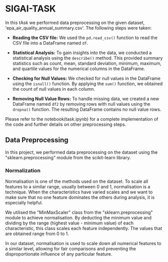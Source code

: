 # SIGAI-TASK
In this tAsk we performed data preprocessing on the given dataset, 'epa_air_quality_annual_summary.csv'. The following steps were taken:

- **Reading the CSV file:** We used the `pd.read_csv()` function to read the CSV file into a DataFrame named `df`.

- **Statistical Analysis:** To gain insights into the data, we conducted a statistical analysis using the `describe()` method. This provided summary statistics such as count, mean, standard deviation, minimum, maximum, and quartile values for the numerical columns in the DataFrame.

- **Checking for Null Values:** We checked for null values in the DataFrame using the `isnull()` function. By applying the `sum()` function, we obtained the count of null values in each column.

- **Removing Null Value Rows:** To handle missing data, we created a new DataFrame named `df2` by removing rows with null values using the `dropna()` function. The resulting DataFrame contains no null value rows.

Please refer to the  notebook(task.ipynb) for a complete implementation of the code and further details on other preprocessing steps.



## Data Preprocessing

In this project, we performed data preprocessing on the dataset using the "sklearn.preprocessing" module from the scikit-learn library.

### Normalization

Normalisation is one of the methods used on the dataset. To scale all features to a similar range, usually between 0 and 1, normalisation is a technique. When the characteristics have varied scales and we want to make sure that no one feature dominates the others during analysis, it is especially helpful.

We utilised the "MinMaxScaler" class from the "sklearn.preprocessing" module to achieve normalisation. By deducting the minimum value and dividing by the range (highest value - minimum value) of each characteristic, this class scales each feature independently. The values that are obtained range from 0 to 1.


In our dataset, normalisation is used to scale down all numerical features to a similar level, allowing for fair comparisons and preventing the disproportionate influence of any particular feature.
